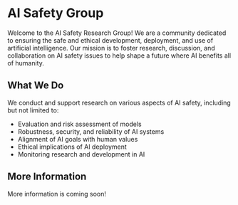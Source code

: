 # AI Safety Group

Welcome to the AI Safety Research Group! We are a community dedicated to ensuring the safe and ethical development, deployment, and use of artificial intelligence. Our mission is to foster research, discussion, and collaboration on AI safety issues to help shape a future where AI benefits all of humanity.

## What We Do

We conduct and support research on various aspects of AI safety, including but not limited to:

- Evaluation and risk assessment of models
- Robustness, security, and reliability of AI systems
- Alignment of AI goals with human values
- Ethical implications of AI deployment
- Monitoring research and development in AI

## More Information

More information is coming soon!